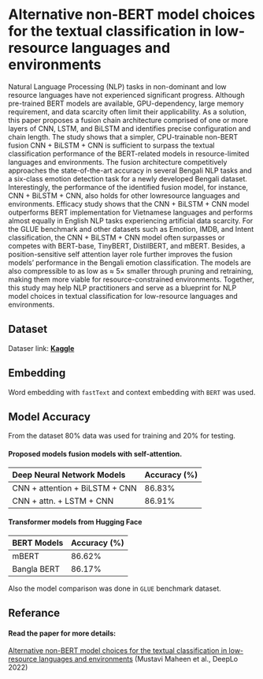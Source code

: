 # Alternative non-BERT model choices for the textual classification in low-resource languages and environments

Natural Language Processing (NLP) tasks in non-dominant and low resource languages have not experienced significant progress. Although pre-trained BERT models are available, GPU-dependency, large memory requirement, and data scarcity often limit their applicability. As a solution, this paper proposes a fusion chain architecture comprised of one or more layers of CNN, LSTM, and BiLSTM and identifies precise configuration and chain length. The study shows that a simpler, CPU-trainable non-BERT fusion CNN + BiLSTM + CNN is sufficient to surpass the textual classification performance of the BERT-related models in resource-limited languages and environments. The fusion architecture competitively approaches the state-of-the-art accuracy in several Bengali NLP tasks and a six-class emotion detection task for a newly developed Bengali dataset. Interestingly, the performance of the identified fusion model, for instance, CNN + BiLSTM + CNN, also holds for other lowresource languages and environments. Efficacy study shows that the CNN + BiLSTM + CNN model outperforms BERT implementation for Vietnamese languages and performs almost equally in English NLP tasks experiencing artificial data scarcity. For the GLUE benchmark and other datasets such as Emotion, IMDB, and Intent classification, the CNN + BiLSTM + CNN model often surpasses or competes with BERT-base, TinyBERT, DistilBERT, and mBERT. Besides, a position-sensitive self attention layer role further improves the fusion models’ performance in the Bengali emotion classification. The models are also compressible to as low as ≈ 5× smaller through pruning and retraining, making them more viable for resource-constrained environments. Together, this study may help NLP practitioners and serve as a blueprint for NLP model choices in textual classification for low-resource languages and environments.

## Dataset

Dataser link: [**Kaggle**](https://www.kaggle.com/datasets/moshiurrahmanfaisal/bangla-ekman-six-emotion-dataseti)


## Embedding

Word embedding with `fastText` and context embedding with `BERT` was used. 




## Model Accuracy

From the dataset 80% data was used for training and 20% for testing.

#### Proposed models fusion models with self-attention.

| **Deep Neural Network Models** | **Accuracy (%)** 
| :-------- | :------- 
| CNN + attention + BiLSTM + CNN | 86.83%
| CNN + attn. + LSTM + CNN | 86.91% 


#### Transformer models from Hugging Face

|**BERT Models** | **Accuracy (%)** 
| :-------- | :------- 
| mBERT | 86.62%
| Bangla BERT | 86.17% 

Also the model comparison was done in `GLUE` benchmark dataset. 



## Referance

#### Read the paper for more details:
[Alternative non-BERT model choices for the textual classification in low-resource languages and environments](https://aclanthology.org/2022.deeplo-1.20) (Mustavi Maheen et al., DeepLo 2022)

